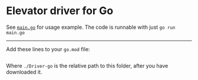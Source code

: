 Elevator driver for Go
======================

See [`main.go`](main.go) for usage example. The code is runnable with just `go run main.go`

---

Add these lines to your `go.mod` file:
```

```
Where `./Driver-go` is the relative path to this folder, after you have downloaded it.










